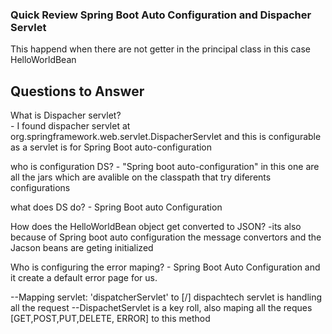 ### Quick Review Spring Boot Auto Configuration and Dispacher Servlet

This happend when there are not getter in the principal class in this case HelloWorldBean

## Questions to Answer


What is Dispacher servlet?  
    - I found dispacher servlet at org.springframework.web.servlet.DispacherServlet and this is configurable as a servlet is for Spring Boot auto-configuration

who is configuration DS?
    - "Spring boot auto-configuration" in this one are all the jars which are avalible on the classpath that try diferents configurations

what does DS do?
     - Spring Boot auto Configuration 

How does the HelloWorldBean object get converted to JSON?
     -its also because of Spring boot auto configuration the message convertors and the Jacson beans are geting initialized   
     
Who is configuring the error maping? 
    - Spring Boot Auto Configuration and it create a default error page for us.
    
    
 
 
 --Mapping servlet: 'dispatcherServlet' to [/]  dispachtech servlet is handling all the request
 --DispachetServlet is a key roll,  also maping all the reques [GET,POST,PUT,DELETE, ERROR] to this method
